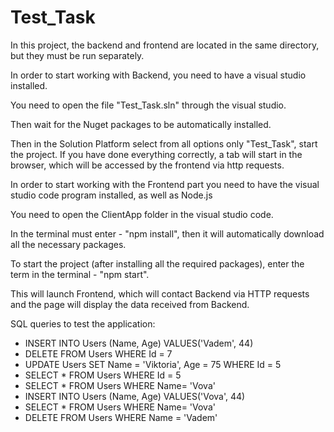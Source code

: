 # Test_Task
In this project, the backend and frontend are located in the same directory, but they must be run separately.

In order to start working with Backend, you need to have a visual studio installed.

You need to open the file "Test_Task.sln" through the visual studio.

Then wait for the Nuget packages to be automatically installed.

Then in the Solution Platform select from all options only "Test_Task", start the project. If you have done everything correctly, a tab will start in the browser, which will be accessed by the frontend via http requests.

In order to start working with the Frontend part you need to have the visual studio code program installed, as well as Node.js

You need to open the ClientApp folder in the visual studio code.

In the terminal must enter - "npm install", then it will automatically download all the necessary packages.

To start the project (after installing all the required packages), enter the term in the terminal - "npm start".

This will launch Frontend, which will contact Backend via HTTP requests and the page will display the data received from Backend.

SQL queries to test the application:

* INSERT INTO Users (Name, Age) VALUES('Vadem', 44)
* DELETE FROM Users WHERE Id = 7
* UPDATE Users SET Name = 'Viktoria', Age = 75 WHERE Id = 5
* SELECT * FROM Users WHERE Id = 5
* SELECT * FROM Users WHERE Name= 'Vova'
* INSERT INTO Users (Name, Age) VALUES('Vova', 44)
* SELECT * FROM Users WHERE Name= 'Vova'
* DELETE FROM Users WHERE Name = 'Vadem'
